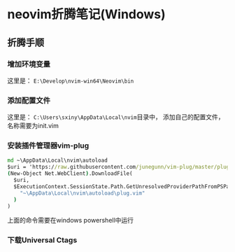 # neovim折腾笔记(Windows)
## 折腾手顺
### 增加环境变量
这里是： `E:\Develop\nvim-win64\Neovim\bin` 

### 添加配置文件
这里是： `C:\Users\sxiny\AppData\Local\nvim`目录中， 添加自己的配置文件， 名称需要为init.vim

### 安装插件管理器vim-plug
``` cmd
md ~\AppData\Local\nvim\autoload
$uri = 'https://raw.githubusercontent.com/junegunn/vim-plug/master/plug.vim'
(New-Object Net.WebClient).DownloadFile(
  $uri,
  $ExecutionContext.SessionState.Path.GetUnresolvedProviderPathFromPSPath(
    "~\AppData\Local\nvim\autoload\plug.vim"
  )
)
```

上面的命令需要在windows powershell中运行

### 下载Universal Ctags